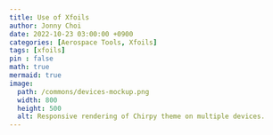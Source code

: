 ```yaml
---
title: Use of Xfoils
author: Jonny Choi
date: 2022-10-23 03:00:00 +0900
categories: [Aerospace Tools, Xfoils]
tags: [xfoils]
pin : false
math: true
mermaid: true
image:
  path: /commons/devices-mockup.png
  width: 800
  height: 500
  alt: Responsive rendering of Chirpy theme on multiple devices.
---
```



